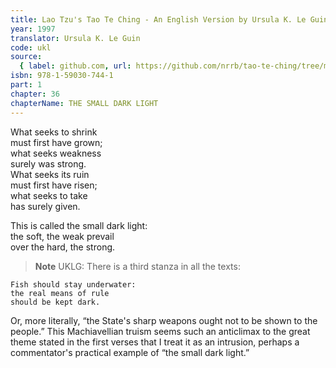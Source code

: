 ```yaml
---
title: Lao Tzu's Tao Te Ching - An English Version by Ursula K. Le Guin
year: 1997
translator: Ursula K. Le Guin
code: ukl
source:
  { label: github.com, url: https://github.com/nrrb/tao-te-ching/tree/master }
isbn: 978-1-59030-744-1
part: 1
chapter: 36
chapterName: THE SMALL DARK LIGHT
---
```


What seeks to shrink  
must first have grown;  
what seeks weakness  
surely was strong.  
What seeks its ruin  
must first have risen;  
what seeks to take  
has surely given.

This is called the small dark light:  
the soft, the weak prevail  
over the hard, the strong.

> **Note** UKLG: There is a third stanza in all the texts:

    Fish should stay underwater:
    the real means of rule
    should be kept dark.

Or, more literally, “the State's sharp weapons ought not to be shown to the people.” This Machiavellian truism seems such an anticlimax to the great theme stated in the first verses that I treat it as an intrusion, perhaps a commentator's practical example of “the small dark light.”
